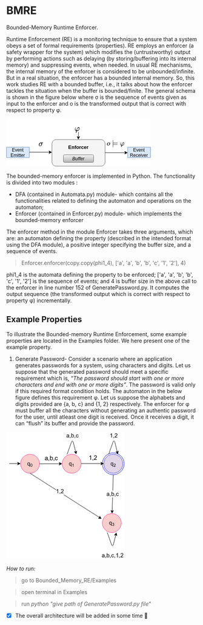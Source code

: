 # BMRE
Bounded-Memory Runtime Enforcer.

Runtime Enforcement (RE) is a monitoring technique to ensure that a system obeys a set of formal requirements (properties). RE employs an enforcer (a safety wrapper for the system) which modifies the (untrustworthy) output by performing actions such as delaying (by storing/buffering into its internal memory) and suppressing events, when needed. In usual RE mechanisms, the internal memory of the enforcer is considered to be unbounded/infinite. But in a real situation, the enforcer has a bounded internal memory. So, this work studies RE with a bounded buffer, i.e., it talks about how the enforcer tackles the situation when the buffer
is bounded/finite. The general schema is shown in the figure below where σ is the sequence of events given as input to the enforcer and o is the transformed output that is correct with respect to property φ.

![This is an image](https://github.com/saumyashankarsinha/BMRE/blob/main/Images/bme.png)

The bounded-memory enforcer is implemented in Python. The functionality is divided into two modules :
- DFA (contained in Automata.py) module- which contains all the functionalities related to defining the automaton and operations on the automaton;
- Enforcer (contained in Enforcer.py) module- which implements the bounded-memory enforcer

The enforcer method in the module Enforcer takes three arguments, which are: an automaton defining the property (described in the intended format using the  DFA module), a positive integer specifying the buffer size, and a sequence of events.
> Enforcer.enforcer(copy.copy(phi1_4), ['a', 'a', 'b', 'b', 'c', '1', '2'], 4)  

 phi1_4 is the automata defining the property to be enforced; ['a', 'a', 'b', 'b', 'c', '1', '2'] is the sequence of events; and 4 is buffer size in the above call to the enforcer in line number 152 of GeneratePassword.py. It computes the output sequence (the transformed output which is correct with respect to property φ) incrementally.

## Example Properties
To illustrate the Bounded-memory Runtime Enforcement, some example properties are located in the Examples folder. We here present one of the example property.

1. Generate Password- Consider a scenario where an application generates passwords for a system, using characters and digits. Let us suppose that the generated password should meet a specific requirement which is, *“The password should start with one or more characters and end with one or more digits”*. The password is valid only if this required format condition holds. The automaton in the below figure defines this requirement φ. Let us suppose the alphabets and digits provided are {a, b, c} and {1, 2} respectively. The enforcer for φ must buffer all the characters without generating an authentic password for the user, until atleast one digit is received. Once it receives a digit, it can “flush” its buffer and provide the password.

![This is an image](https://github.com/saumyashankarsinha/BMRE/blob/main/Images/password.png)

*How to run:*
> go to Bounded_Memory_RE/Examples

> open terminal in Examples

> run *python "give path of GeneratePassword.py file"*

- [x] The overall architecture will be added in some time :tada:

